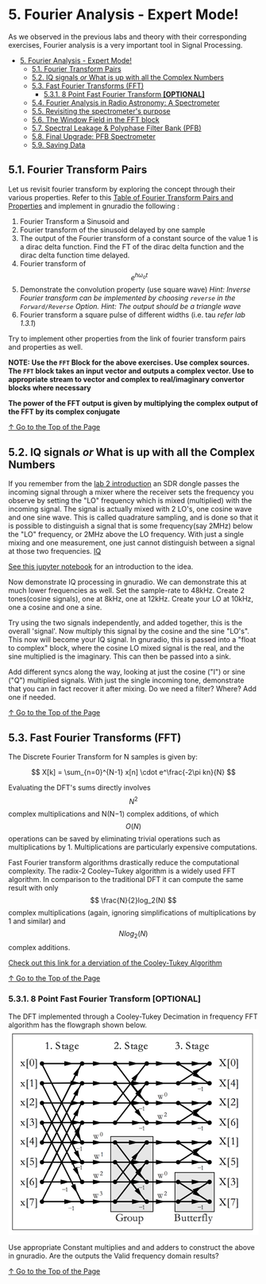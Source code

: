 # 5. Fourier Analysis - Expert Mode! 

As we observed in the previous labs and theory with their corresponding exercises, Fourier analysis is a very important tool in Signal Processing. 

<!-- TOC -->

- [5. Fourier Analysis - Expert Mode!](#1-fourier-analysis---expert-mode)
    - [5.1. Fourier Transform Pairs](#11-fourier-transform-pairs)
    - [5.2. IQ signals *or* What is up with all the Complex Numbers](#12-iq-signals-or-what-is-up-with-all-the-complex-numbers)
    - [5.3. Fast Fourier Transforms (FFT)](#13-fast-fourier-transforms-fft)
        - [5.3.1. 8 Point Fast Fourier Transform **[OPTIONAL]**](#131-8-point-fast-fourier-transform-optional)
    - [5.4. Fourier Analysis in Radio Astronomy: A Spectrometer](#14-fourier-analysis-in-radio-astronomy-a-spectrometer)
    - [5.5. Revisiting the spectrometer's purpose](#15-revisiting-the-spectrometers-purpose)
    - [5.6. The Window Field in the FFT block](#16-the-window-field-in-the-fft-block)
    - [5.7. Spectral Leakage & Polyphase Filter Bank (PFB)](#17-spectral-leakage--polyphase-filter-bank-pfb)
    - [5.8. Final Upgrade: PFB Spectrometer](#18-final-upgrade-pfb-spectrometer)
    - [5.9. Saving Data](#19-saving-data)

<!-- /TOC -->

## 5.1. Fourier Transform Pairs

Let us revisit fourier transform by exploring the concept through their various properties. Refer to this [Table of Fourier Transform Pairs and Properties](http://www.ws.binghamton.edu/fowler/fowler%20personal%20page/EE301_files/FT%20Tables_rev3.pdf) and implement in gnuradio the following :

1. Fourier Transform a Sinusoid and 
2. Fourier transform of the sinusoid delayed by one sample
3. The output of the Fourier transform of a constant source of the value 1 is a dirac delta function. Find the FT of the dirac delta function and the dirac delta function time delayed.
4. Fourier transform of $$ e^{h\omega_o t} $$
5. Demonstrate the convolution property (use square wave) *Hint: Inverse Fourier transform can be implemented by choosing ``reverse`` in the ``Forward/Reverse`` Option. Hint: The output should be a triangle wave*
6. Fourier transform  a square pulse of different widths (i.e. tau *refer lab 1.3.1*)

Try to implement other properties from the link of fourier transform pairs and properties as well. 

**NOTE: Use the ``FFT`` Block for the above exercises. Use complex sources. The `FFT` block takes an input vector and outputs a complex vector. Use to appropriate stream to vector and complex to real/imaginary convertor blocks where necessary**

**The power of the FFT output is given by multiplying the complex output of the FFT by its complex conjugate**

[↑ Go to the Top of the Page](#)

## 5.2. IQ signals *or* What is up with all the Complex Numbers

If you remember from the [lab 2 introduction](../02/#21-introduction) an SDR dongle passes the incoming signal through a mixer where the receiver sets the frequency you observe by setting the "LO" frequency which is mixed (multiplied) with the incoming signal.  The signal is actually mixed with 2 LO's, one cosine wave and one sine wave.  This is called quadrature sampling, and is done so that it is possible to distinguish a signal that is some frequency(say 2MHz) below the "LO" frequency, or 2MHz above the LO frequency.  With just a single mixing and one measurement, one just cannot distinguish between a signal at those two frequencies.
[IQ](img/iq.png)

[See this jupyter notebook](I_Q_quadrature_sampling.html) for an 
introduction to the idea.  

Now demonstrate IQ processing in gnuradio.  We can demonstrate this at much lower frequencies as well.  Set the sample-rate to 48kHz.  Create 2 tones(cosine signals), one at 8kHz, one at 12kHz.  Create your LO at 10kHz, one a cosine and one a sine.

Try using the two signals independently, and added together, this is the overall 'signal'.
Now multiply this signal by the cosine and the sine "LO's".  This now will become your IQ signal.  In gnuradio, this is passed into a "float to complex" block,
where the cosine LO mixed signal is the real, and the sine multiplied is the imaginary.  This can then be passed into a sink.  

Add different syncs along the way, looking at just the cosine ("I") or sine ("Q")
multiplied signals.  With just the single incoming tone, demonstrate that you can in fact recover it after mixing.  Do we need a filter?  Where? Add one if needed.  






[↑ Go to the Top of the Page](#)

## 5.3. Fast Fourier Transforms (FFT)

The Discrete Fourier Transform for N samples is given by:

$$
X[k] = \sum_{n=0}^{N-1} x[n] \cdot e^\frac{-2\pi kn}{N}
$$

Evaluating the DFT's sums directly involves $$ N^2 $$ complex multiplications and N(N−1) complex additions, of which $$ O(N) $$ operations can be saved by eliminating trivial operations such as multiplications by 1. Multiplications are particularly expensive computations. 

Fast Fourier transform algorithms drastically reduce the computational complexity. The radix-2 Cooley–Tukey algorithm is a widely used FFT algorithm.  In comparison to the traditional DFT it can compute the same result with only $$ \frac{N}{2}log_2(N) $$ complex multiplications (again, ignoring simplifications of multiplications by 1 and similar) and $$ Nlog_2(N) $$ complex additions. 

[Check out this link for a derviation of the Cooley-Tukey Algorithm](http://en.dsplib.org/content/fft_dec_in_freq.html)

[↑ Go to the Top of the Page](#)

### 5.3.1. 8 Point Fast Fourier Transform **[OPTIONAL]**

The DFT implemented through a Cooley-Tukey Decimation in frequency FFT algorithm has the flowgraph shown below.
![8pfft](img/fft8p.png)

Use appropriate Constant multiplies and and adders to construct the above in gnuradio. Are the outputs the Valid frequency domain results? 

[↑ Go to the Top of the Page](#)

<!--
## 5.4. Fourier Analysis in Radio Astronomy: A Spectrometer

[↑ Go to the Top of the Page](#)

## 5.5. Revisiting the spectrometer's purpose

## 5.6. The Window Field in the FFT block

[↑ Go to the Top of the Page](#)

## 5.7. Spectral Leakage & Polyphase Filter Bank (PFB)

[↑ Go to the Top of the Page](#)

## 5.8. Final Upgrade: PFB Spectrometer

[↑ Go to the Top of the Page](#)

## 5.9. Saving Data

[↑ Go to the Top of the Page](#)
-->
